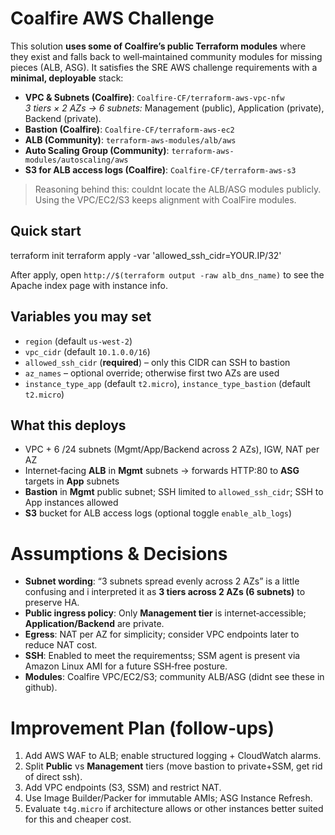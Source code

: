 # Coalfire AWS Challenge

This solution **uses some of Coalfire’s public Terraform modules** where they exist and falls back to well‑maintained community modules for missing pieces (ALB, ASG). It satisfies the SRE AWS challenge requirements with a **minimal, deployable** stack:

- **VPC & Subnets (Coalfire)**: `Coalfire-CF/terraform-aws-vpc-nfw`  
  *3 tiers × 2 AZs → 6 subnets:* Management (public), Application (private), Backend (private).
- **Bastion (Coalfire)**: `Coalfire-CF/terraform-aws-ec2`
- **ALB (Community)**: `terraform-aws-modules/alb/aws`
- **Auto Scaling Group (Community)**: `terraform-aws-modules/autoscaling/aws`
- **S3 for ALB access logs (Coalfire)**: `Coalfire-CF/terraform-aws-s3`

> Reasoning behind this: couldnt locate the ALB/ASG modules publicly. Using the VPC/EC2/S3 keeps alignment with CoalFire modules.

## Quick start


terraform init
terraform apply -var 'allowed_ssh_cidr=YOUR.IP/32'


After apply, open `http://$(terraform output -raw alb_dns_name)` to see the Apache index page with instance info.

## Variables you may set
- `region` (default `us-west-2`)
- `vpc_cidr` (default `10.1.0.0/16`)
- `allowed_ssh_cidr` (**required**) – only this CIDR can SSH to bastion
- `az_names` – optional override; otherwise first two AZs are used
- `instance_type_app` (default `t2.micro`), `instance_type_bastion` (default `t2.micro`)

## What this deploys
- VPC + 6 /24 subnets (Mgmt/App/Backend across 2 AZs), IGW, NAT per AZ
- Internet‑facing **ALB** in **Mgmt** subnets → forwards HTTP:80 to **ASG** targets in **App** subnets
- **Bastion** in **Mgmt** public subnet; SSH limited to `allowed_ssh_cidr`; SSH to App instances allowed
- **S3** bucket for ALB access logs (optional toggle `enable_alb_logs`)

# Assumptions & Decisions

- **Subnet wording**: “3 subnets spread evenly across 2 AZs” is a little confusing and i interpreted it as **3 tiers across 2 AZs (6 subnets)** to preserve HA.
- **Public ingress policy**: Only **Management tier** is internet‑accessible; **Application/Backend** are private.
- **Egress**: NAT per AZ for simplicity; consider VPC endpoints later to reduce NAT cost.
- **SSH**: Enabled to meet the requirementss; SSM agent is present via Amazon Linux AMI for a future SSH‑free posture.
- **Modules**: Coalfire VPC/EC2/S3; community ALB/ASG (didnt see these in github).

# Improvement Plan (follow‑ups)
1. Add AWS WAF to ALB; enable structured logging + CloudWatch alarms.
2. Split **Public** vs **Management** tiers (move bastion to private+SSM, get rid of direct ssh).
3. Add VPC endpoints (S3, SSM) and restrict NAT.
4. Use Image Builder/Packer for immutable AMIs; ASG Instance Refresh.
5. Evaluate `t4g.micro` if architecture allows or other instances better suited for this and cheaper cost.

